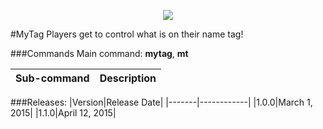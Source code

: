 <p align="center">
  <img src="https://raw.githubusercontent.com/Gamecrafter/PocketMine-Plugins/master/MyTag/images/icon.png?raw=true"/>
</p>
#MyTag
Players get to control what is on their name tag!

###Commands
Main command: **mytag**, **mt**

|Sub-command|Description|
|-----------|-----------|

###Releases:
|Version|Release Date|
|-------|------------|
|1.0.0|March 1, 2015|
|1.1.0|April 12, 2015|

